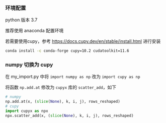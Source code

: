 ### 环境配置

python 版本 3.7

推荐使用 anaconda 配置环境

若需要使用cupy，参考 https://docs.cupy.dev/en/stable/install.html 进行安装
```bash
conda install -c conda-forge cupy=10.2 cudatoolkit=11.6
```

### numpy 切换为 cupy
在 my_import.py 中将 `import numpy as np` 改为 `import cupy as np`

将函数 `np.add.at` 修改为 `cupyx` 库的 `scatter_add`，如下
```python
# numpy
np.add.at(x, (slice(None), k, i, j), rows_reshaped)
# cupy
import cupyx as npx
npx.scatter_add(x, (slice(None), k, i, j), rows_reshaped)
```
